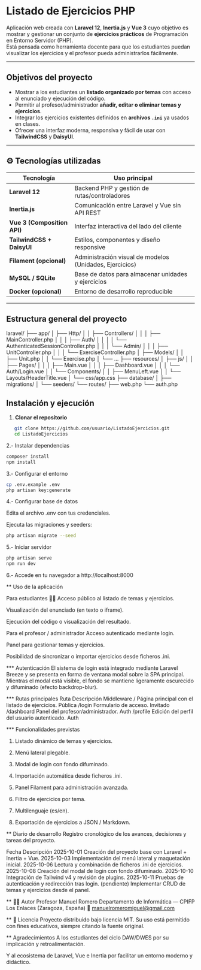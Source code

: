 #  Listado de Ejercicios PHP 


Aplicación web creada con **Laravel 12**, **Inertia.js** y **Vue 3** cuyo objetivo es mostrar y gestionar un conjunto de **ejercicios prácticos** de Programación en Entorno Servidor (PHP).  
Está pensada como herramienta docente para que los estudiantes puedan visualizar los ejercicios y el profesor pueda administrarlos fácilmente.

---

##  Objetivos del proyecto

- Mostrar a los estudiantes un **listado organizado por temas** con acceso al enunciado y ejecución del código.
- Permitir al profesor/administrador **añadir, editar o eliminar temas y ejercicios**.
- Integrar los ejercicios existentes definidos en **archivos `.ini`** ya usados en clases.
- Ofrecer una interfaz moderna, responsiva y fácil de usar con **TailwindCSS** y **DaisyUI**.

---

## ⚙ Tecnologías utilizadas

| Tecnología | Uso principal |
|-------------|---------------|
| **Laravel 12** | Backend PHP y gestión de rutas/controladores |
| **Inertia.js** | Comunicación entre Laravel y Vue sin API REST |
| **Vue 3 (Composition API)** | Interfaz interactiva del lado del cliente |
| **TailwindCSS + DaisyUI** | Estilos, componentes y diseño responsive |
| **Filament (opcional)** | Administración visual de modelos (Unidades, Ejercicios) |
| **MySQL / SQLite** | Base de datos para almacenar unidades y ejercicios |
| **Docker (opcional)** | Entorno de desarrollo reproducible |

---

##  Estructura general del proyecto

laravel/
├── app/
│ ├── Http/
│ │ ├── Controllers/
│ │ │ ├── MainController.php
│ │ │ ├── Auth/
│ │ │ │ └── AuthenticatedSessionController.php
│ │ │ └── Admin/
│ │ │ ├── UnitController.php
│ │ │ └── ExerciseController.php
│ ├── Models/
│ │ ├── Unit.php
│ │ └── Exercise.php
│ └── ...
├── resources/
│ ├── js/
│ │ ├── Pages/
│ │ │ ├── Main.vue
│ │ │ ├── Dashboard.vue
│ │ │ └── Auth/Login.vue
│ │ └── Components/
│ │ ├── MenuLeft.vue
│ │ └── Layouts/HeaderTitle.vue
│ └── css/app.css
├── database/
│ ├── migrations/
│ └── seeders/
└── routes/
├── web.php
└── auth.php



##  Instalación y ejecución

1. **Clonar el repositorio**

```bash
   git clone https://github.com/usuario/ListadoEjercicios.git
   cd ListadoEjercicios
```
   
2.-  Instalar dependencias

```bash
composer install
npm install
```

3.- Configurar el entorno

```bash
cp .env.example .env
php artisan key:generate
```

4.- Configurar base de datos

Edita el archivo .env con tus credenciales.

Ejecuta las migraciones y seeders:

```bash
php artisan migrate --seed
```

5.- Iniciar servidor

```bash
php artisan serve
npm run dev
```

6.- Accede en tu navegador a http://localhost:8000

** Uso de la aplicación

Para estudiantes 👩‍🏫 
Acceso público al listado de temas y ejercicios.

Visualización del enunciado (en texto o iframe).

Ejecución del código o visualización del resultado.

Para el profesor / administrador
Acceso autenticado mediante login.

Panel para gestionar temas y ejercicios.

Posibilidad de sincronizar o importar ejercicios desde ficheros .ini.

***  Autenticación
El sistema de login está integrado mediante Laravel Breeze y se presenta en forma de ventana modal sobre la SPA principal.
Mientras el modal está visible, el fondo se mantiene ligeramente oscurecido y difuminado (efecto backdrop-blur).

***  Rutas principales
Ruta	Descripción	Middleware
/	Página principal con el listado de ejercicios.	Pública
/login	Formulario de acceso.	Invitado
/dashboard	Panel del profesor/administrador.	Auth
/profile	Edición del perfil del usuario autenticado.	Auth

*** Funcionalidades previstas
1.  Listado dinámico de temas y ejercicios.

1. Menú lateral plegable.

1. Modal de login con fondo difuminado.

1. Importación automática desde ficheros .ini.

1. Panel Filament para administración avanzada.

1. Filtro de ejercicios por tema.

1. Multilenguaje (es/en).

1. Exportación de ejercicios a JSON / Markdown.

** Diario de desarrollo
Registro cronológico de los avances, decisiones y tareas del proyecto.

Fecha	Descripción
2025-10-01	Creación del proyecto base con Laravel + Inertia + Vue.
2025-10-03	Implementación del menú lateral y maquetación inicial.
2025-10-06	Lectura y combinación de ficheros .ini de ejercicios.
2025-10-08	Creación del modal de login con fondo difuminado.
2025-10-10	Integración de Tailwind v4 y revisión de plugins.
2025-10-11	Pruebas de autenticación y redirección tras login.
(pendiente)	Implementar CRUD de temas y ejercicios desde el panel.


** 👨‍💻 Autor
Profesor Manuel Romero
Departamento de Informática — CPIFP Los Enlaces (Zaragoza, España)
📧 manuelromeromiguel@gmail.com

** 📄 Licencia
Proyecto distribuido bajo licencia MIT.
Su uso está permitido con fines educativos, siempre citando la fuente original.


** Agradecimientos
A los estudiantes del ciclo DAW/DWES por su implicación y retroalimentación.

Y al ecosistema de Laravel, Vue e Inertia por facilitar un entorno moderno y didáctico.


